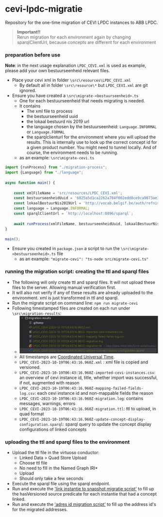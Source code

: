 # cevi-lpdc-migratie

Repository for the one-time migration of CEVI LPDC instances to ABB LPDC.

> **Important!!** \
> Rerun migration for each environment again by changing sparqlClientUrl, because concepts are different for each environment 

### preparation before use

**Note**: in the next usage explanation `LPDC_CEVI.xml` is used as example, please add your own bestuurseenheid relevant files.

- Place your cevi xml in folder `\src\resources\LPDC_CEVI.xml`
  - By default all in folder `\src\resource\*` but `LPDC_CEVI.xml` are git ignored.
- Ensure you have created a `\src\migrate-<bestuurseenheid>.ts`
  - One for each bestuurseenheid that needs migrating is needed.
  - It contains 
    - The xml file to process
    - the bestuurseenheid uuid
    - the lokaal bestuurd nis 2019 url
    - the language chosen by the bestuurseenheid: `Language.INFORMAL` or `Language.FORMAL`
    - the sparqlclienturl for the environment where you will upload the results. This is internally use to look up the correct concept id for a given product number. You might need to tunnel locally. And of course, the environment needs to be running.
  - as an example: `\src\migrate-cevi.ts` 
```typescript
import {runProcess} from "./migration-process";
import {Language} from "./language";

async function main() {

    const xmlFileName = 'src/resources/LPDC_CEVI.xml';
    const bestuurseenheidUuid = '6025a5d1ca2262a784f002edd8ce9ca9073ae3d5ebc6b6b5531f05a29e9250af';
    const lokaalBestuurNis2019Url = 'http://vocab.belgif.be/auth/refnis2019/46024';
    const language = Language.INFORMAL;
    const sparqlClientUrl = `http://localhost:8896/sparql`;

    await runProcess(xmlFileName, bestuurseenheidUuid, lokaalBestuurNis2019Url, language, sparqlClientUrl);
}

main();
```
- Ensure you created in `package.json` a script to run the `\src\migrate-<bestuurseenheid>.ts` file
  - as an example:  `"migrate-cevi": "ts-node src/migrate-cevi.ts"`

### running the migration script: creating the ttl and sparql files

- The following will only create ttl and sparql files. It will not upload these files to the server. Allowing manual verification first.
- It will also not verify if any of these results are already uploaded to the environment. xml is just transformed in ttl and sparql.
- Run the migrate script on command line: `npm run migrate-cevi`
- Following timestamped files are created on each run under `\src\migration-results`:
  - ![lpdc-cevi-migration-results.png](images%2Flpdc-cevi-migration-results.png)
  - All timestamps are [Coordinated Universal Time](https://en.wikipedia.org/wiki/Coordinated_Universal_Time).
  - `LPDC_CEVI-2023-10-19T06:43:16.960Z.xml` : xml file is copied and versioned.
  - `LPDC_CEVI-2023-10-19T06:43:16.960Z-imported-cevi-instances.csv`: an overview of cevi instance id, title, whether import was successful, if not, augmented with reason 
  - `LPDC_CEVI-2023-10-19T06:43:16.960Z-mapping-failed-fields-log.csv`: each cevi instance id and non-mappable fields the reason
  - `LPDC_CEVI-2023-10-19T06:43:16.960Z-migration.log`: contains messages, warnings, errors
  - `LPDC_CEVI-2023-10-19T06:43:16.960Z-migration.ttl`: ttl to upload, in quad format
  - `LPDC_CEVI-2023-10-19T06:43:16.960Z-update-concept-display-configuration.sparql`: sparql query to update the concept display configurations of linked concepts

### uploading the ttl and sparql files to the environment

- Upload the ttl file in the virtuoso conductor:
  - Linked Data > Quad Store Upload
  - Choose ttl file
  - No need to fill in the Named Graph IRI*
  - Upload
  - Should only take a few seconds
- Execute the sparql file using the sparql endpoint. 
- Run and execute the ['link instantie to snapshot migratie script'](https://github.com/lblod/app-lpdc-digitaal-loket/tree/development/migration-scripts/link-instantie-to-snapshot) to fill up the hasVersioned source predicate for each instantie that had a concept linked.
- Run and execute the ['adres id migration script'](https://github.com/lblod/app-lpdc-digitaal-loket/tree/development/migration-scripts/adressen) to fill up the address id's for the migrated addresses.
